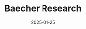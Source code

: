 ---
title: "Baecher Research"
type: landing
date: 2025-01-25
draft: false

sections:
  - block: hero
    content:
      title: "Baecher research: Qμe[st]"
      #title: Baecher research
      text: '<span class="text-xl">*Quantitative Ecology in Space and Time*</span>'
      #text: "<img src='media/badge_kentucki.png' alt='description' class='inline h-20 w-20'>                  "
      primary_action:
        text: Download CV
        url: https://drive.google.com/uc?export=download&id=1zADCDlIiJlx1vXKQ6NdMLwTZm7E6sS29
        #icon: sparkles
      secondary_action:
        text: See publications
        url: https://www.alexbaecher.com/publication/
      announcement:
        text: "🚨 **New preprint**:"
        link:
          text: "Baecher et al. (2025) Science of the Total Environment"
          url: https://ecoevorxiv.org/repository/view/9228/
      advanced:
        css_style: "text-align: left;"
    design:
      background:
        image:
          filename: log_alt.jpg
          filters:
            brightness: 0.5
          size: cover
          position: center
          parallax: true
          text_color_light: true

  - block: resume-biography
    content:
      username: admin
      # To link to a file, upload it to your `static/uploads/` folder
      #button:
        #url: https://drive.google.com/file/d/1zADCDlIiJlx1vXKQ6NdMLwTZm7E6sS29/view?usp=sharing
    design:
        #filename: 'log_cropped.jpg'
      biography:
        style: ''

  - block: markdown
    content:
      title: "Education"
      text: |
        **Ph.D., Interdisciplinary Ecology** | University of Florida (2024)

        **M.Sc., Biology** | Eastern Kentucky University (2017)

        **B.Sc., Biology** | University of Arkansas (2014)

  - block: experience
    content:
      username: admin
    design:
      date_format: 'January 2006'

  - block: collection
    content:
      title: "Research" 
      count: 5
      filters:
        folders:
          - project
    design:
      view: card
      columns: 2

  - block: collection
    content:
      title: "Publications (since 2024)"
      count: 6
      archive:
        enable: true
        text: "See all publications"
        link: publication/
      filters:
        folders:
          - publication
    design:
      view: citation
      columns: 2

  - block: collection
    content:
      title: "Recent Talks"
      count: 5
      archive:
        enable: true
        text: "See all talks"
        link: post/
      filters:
        folders:
          - talk
    design:
      view: card
      columns: 2

  - block: collection
    content:
      title: "R sandbox: 📊 Coding Tutorials"
      subtitle: "Data science tutorials and R programming guides"
      count: 6
      archive:
        enable: true
        text: "See all tutorials →"
        link: "post/"
      filters:
        folders:
          - post
    design:
      view: card
      columns: 2

  - block: markdown
    content:
      title: "Teaching & Mentoring"
      text: |

        I believe education must be student-centered, holistic, and equitable. By fostering a supportive, engaging environment and recognizing all of students’ needs  (educational, emotional, and biological), I empower students to demonstrate mastery or seek additional support as needed—an approach known to increase success and enhance well-being.

        <div class="grid grid-cols-1 md:grid-cols-2 gap-6">
          <div>
            <h3>Teaching Philosophy: </h3>
            <p> 
         - encourange real-world problem solving through inquiry-based learning

         - provide hands-on, experiential activities

         - create active learning exercises (e.g., case studies)

         </p>
        </div>
          <div>
            <h3>Mentoring Philosophy:</h3>
            <p>
         - align progress with personal goals and well-being

         - provide space to explore, make mistakes, and reflect

         - encourage external collaboration

         </p>
        </div>
        </div>

         ## Student outcomes
        My students have gone on to pursue careers in:
        - **Career progression:** 7 students now in MS (5) and PhD (2) programs and credit my mentorship in shaping their career trajectory
        - **Academic output:** 11 conference presentations, 1 undergraduate thesis, and 4 peer-reviewed publications

        ## Recent courses taught

        - **Environmental Science** | University of Florida (2022-2024)*
                
          - **Topics**: Environmental monitoring, data collection, modeling, technical speaking and writing
          - **Methods**: R programming, GIS analysis, field techniques
          - **Enrollment**: 12 students
        
            [Course Materials](#) | [Syllabus (PDF)](#) | [R Tutorials](#)

          ![Env Science 2023](/media/EVS_3000L_pic_collage.png)


        ## Select Guest Lectures & Workshops

        - **Salamander Conservation in the Southeastern USA** - University of Florida (Spring 2020)
        - **Grassland Herpetofauna Restoration Ecology** - University of Florida (Spring 2020) 
        - **Landscape Connectivity Principles** - University of Florida (Spring 2020)
        - **Expert Elicitation for Invasive Species Management** - IALE Conference (2023)
        - **SAMC Connectivity Modeling** - Species on the Move Conference (2023)

---